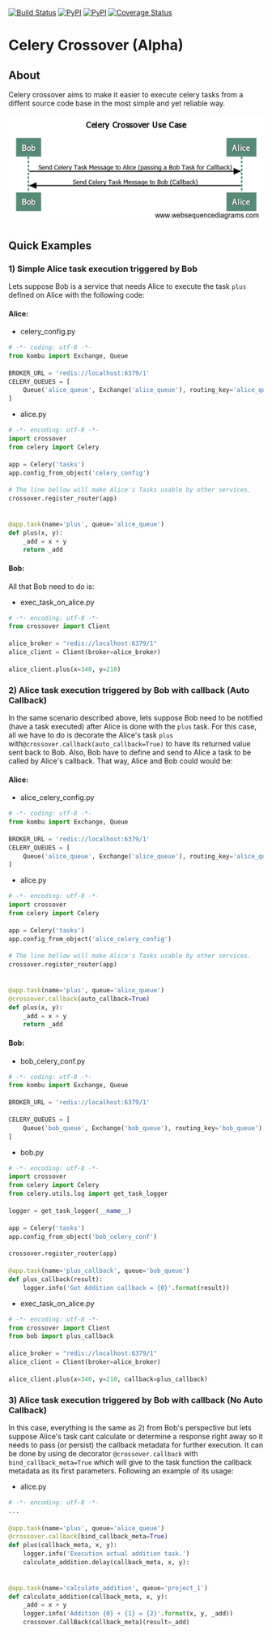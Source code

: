 [![Build Status](https://travis-ci.org/debonzi/celery_crossover.svg?branch=master)](https://travis-ci.org/debonzi/celery_crossover)
[![PyPI](https://img.shields.io/pypi/v/celery_crossover.svg)](https://github.com/debonzi/celery_crossover)
[![PyPI](https://img.shields.io/pypi/pyversions/celery_crossover.svg)](https://github.com/debonzi/celery_crossover)
[![Coverage Status](https://coveralls.io/repos/github/debonzi/celery_crossover/badge.svg)](https://coveralls.io/github/debonzi/celery_crossover)

# Celery Crossover (Alpha)

## About
Celery crossover aims to make it easier to execute celery tasks from a diffent source code base in the most simple and yet reliable way.

![Use Case](docs/CeleryCrossoverUseCase.png)

## Quick Examples

### 1) Simple Alice task execution triggered by Bob
Lets suppose Bob is a service that needs Alice to execute the task ```plus``` defined on Alice with the following code:

#### Alice:
 * celery_config.py
```python
# -*- coding: utf-8 -*-
from kombu import Exchange, Queue

BROKER_URL = 'redis://localhost:6379/1'
CELERY_QUEUES = [
    Queue('alice_queue', Exchange('alice_queue'), routing_key='alice_queue')
]
```

 * alice.py 
```python
# -*- encoding: utf-8 -*-
import crossover
from celery import Celery

app = Celery('tasks')
app.config_from_object('celery_config')

# The line bellow will make Alice's Tasks usable by other services.
crossover.register_router(app)


@app.task(name='plus', queue='alice_queue')
def plus(x, y):
    _add = x + y
    return _add

```

#### Bob:
All that Bob need to do is:
* exec_task_on_alice.py 
```python
# -*- encoding: utf-8 -*-
from crossover import Client

alice_broker = "redis://localhost:6379/1"
alice_client = Client(broker=alice_broker)

alice_client.plus(x=340, y=210)

```

### 2) Alice task execution triggered by Bob with callback (Auto Callback)
In the same scenario described above, lets suppose Bob need to be notified (have a task executed) after Alice is done with the ```plus``` task.
For this case, all we have to do is decorate the Alice's task ```plus``` with```@crossover.callback(auto_callback=True)``` to have its returned value sent back to Bob. Also, Bob have to define and send to Alice a task to be called by Alice's callback.
That way, Alice and Bob could would be:

#### Alice:
 * alice_celery_config.py
```python
# -*- coding: utf-8 -*-
from kombu import Exchange, Queue

BROKER_URL = 'redis://localhost:6379/1'
CELERY_QUEUES = [
    Queue('alice_queue', Exchange('alice_queue'), routing_key='alice_queue')
]
```

 * alice.py 
```python
# -*- encoding: utf-8 -*-
import crossover
from celery import Celery

app = Celery('tasks')
app.config_from_object('alice_celery_config')

# The line bellow will make Alice's Tasks usable by other services.
crossover.register_router(app)


@app.task(name='plus', queue='alice_queue')
@crossover.callback(auto_callback=True)
def plus(x, y):
    _add = x + y
    return _add

```

#### Bob:
 * bob_celery_conf.py
```python
# -*- coding: utf-8 -*-
from kombu import Exchange, Queue

BROKER_URL = 'redis://localhost:6379/1'

CELERY_QUEUES = [
    Queue('bob_queue', Exchange('bob_queue'), routing_key='bob_queue')
]

```
 * bob.py
```python
# -*- encoding: utf-8 -*-
import crossover
from celery import Celery
from celery.utils.log import get_task_logger

logger = get_task_logger(__name__)

app = Celery('tasks')
app.config_from_object('bob_celery_conf')

crossover.register_router(app)

@app.task(name='plus_callback', queue='bob_queue')
def plus_callback(result):
    logger.info('Got Addition callback = {0}'.format(result))

```

 * exec_task_on_alice.py 
```python
# -*- encoding: utf-8 -*-
from crossover import Client
from bob import plus_callback

alice_broker = "redis://localhost:6379/1"
alice_client = Client(broker=alice_broker)

alice_client.plus(x=340, y=210, callback=plus_callback)

```

### 3) Alice task execution triggered by Bob with callback (No Auto Callback)
In this case, everything is the same as 2) from Bob's perspective but lets suppose Alice's task cant calculate or
determine a response right away so it needs to pass (or persist) the callback metadata for further execution.
It can be done by using de decorator ```@crossover.callback``` with ```bind_callback_meta=True``` which will give
to the task function the callback metadata as its first parameters. Following an example of its usage:

 * alice.py

```python
# -*- encoding: utf-8 -*-
...

@app.task(name='plus', queue='alice_queue')
@crossover.callback(bind_callback_meta=True)
def plus(callback_meta, x, y):
    logger.info('Execution actual addition task.')
    calculate_addition.delay(callback_meta, x, y):


@app.task(name='calculate_addition', queue='project_1')
def calculate_addition(callback_meta, x, y):
    _add = x + y
    logger.info('Addition {0} + {1} = {2}'.format(x, y, _add))
    crossover.CallBack(callback_meta)(result=_add)
```
